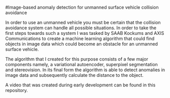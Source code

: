 #Image-based anomaly detection for unmanned surface vehicle collision avoidance

In order to use an unmanned vehicle you must be certain that the collision avoidance system can handle all possible situations. In order to take the first steps towards such a system I was tasked by SAAB Kockums and AXIS Communications to create a machine learning algorithm that could find objects in image data which could become an obstacle for an unmanned surface vehicle.

The algorithm that I created for this purpose consists of a few major components namely, a variational autoencoder, superpixel segmentation and stereovision. In its final form the algorithm is able to detect anomalies in image data and subsequently calculate the distance to the object.

A video that was created during early development can be found in this repository.

